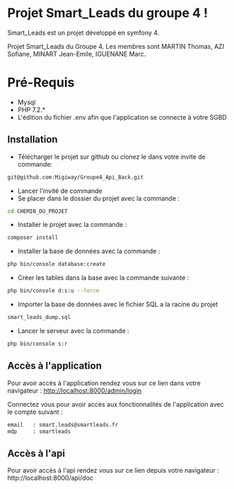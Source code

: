 # Projet Smart_Leads du groupe 4 !

Smart_Leads est un projet développé en symfony 4.

Projet Smart_Leads du Groupe 4. Les membres sont MARTIN Thomas, AZI Sofiane, MINART Jean-Emile, IGUENANE Marc.

# Pré-Requis

- Mysql
- PHP 7.2.*
- L'édition du fichier .env afin que l'application se connecte à votre SGBD


## Installation 

-  Télécharger le projet sur github ou clonez le dans votre invite de commande:
```bash
git@github.com:Migiway/Groupe4_Api_Back.git
```
-   Lancer l'invité de commande
-   Se placer dans le dossier du projet avec la commande :
```bash
cd CHEMIN_DU_PROJET
```
-   Installer le projet avec la commande :
```bash
composer install
```
-   Installer la base de données avec la commande :
```bash
php bin/console database:create
```
-   Créer les tables dans la base avec la commande suivante :
```bash
php bin/console d:s:u --force
```
- Importer la base de données avec le fichier SQL a la racine du projet
```bash
smart_leads_dump.sql
```
-  Lancer le serveur avec la commande : 
```bash
php bin/console s:r
```


## Accès à l'application

Pour avoir accès à l'application rendez vous sur ce lien dans votre navigateur : [http://localhost:8000/admin/login](http://localhost:8000/admin/login)

Connectez vous pour avoir accès aux fonctionnalités de l'application avec le compte suivant :
```bash
email   : smart.leads@smartleads.fr
mdp     : smartleads
```

## Accès à l'api 
Pour avoir accès à l'api rendez vous sur ce lien depuis votre navigateur : http://localhost:8000/api/doc
